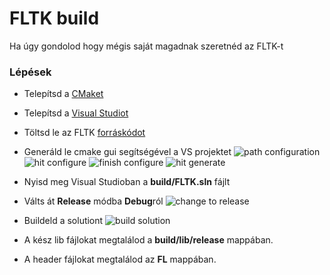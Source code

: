# FLTK build

Ha úgy gondolod hogy mégis saját magadnak szeretnéd az FLTK-t

### Lépések

- Telepítsd a [CMaket](https://cmake.org/download/)
- Telepítsd a [Visual Studiot](https://visualstudio.microsoft.com/vs/)
- Töltsd le az FLTK [forráskódot](https://www.fltk.org/software.php)
- Generáld le cmake gui segítségével a VS projektet
  ![path configuration](https://cdn.sunstorm.rocks/img/1h0rnt1.png/1crjal1)
  ![hit configure](https://cdn.sunstorm.rocks/img/48ulii.png/kucn8a)
  ![finish configure](https://cdn.sunstorm.rocks/img/1g2dqu5.png/1se5i5c)
  ![hit generate](https://cdn.sunstorm.rocks/img/1tp9dn3.png/2ehgff)
- Nyisd meg Visual Studioban a **build/FLTK.sln** fájlt
- Válts át **Release** módba **Debug**ról
  ![change to release](https://cdn.sunstorm.rocks/img/17vvujp.png/12g4i2n)
- Buildeld a solutiont
  ![build solution](https://cdn.sunstorm.rocks/img/tdls6s.png/1pjf89i)

- A kész lib fájlokat megtalálod a **build/lib/release** mappában.
- A header fájlokat megtalálod az **FL** mappában.
